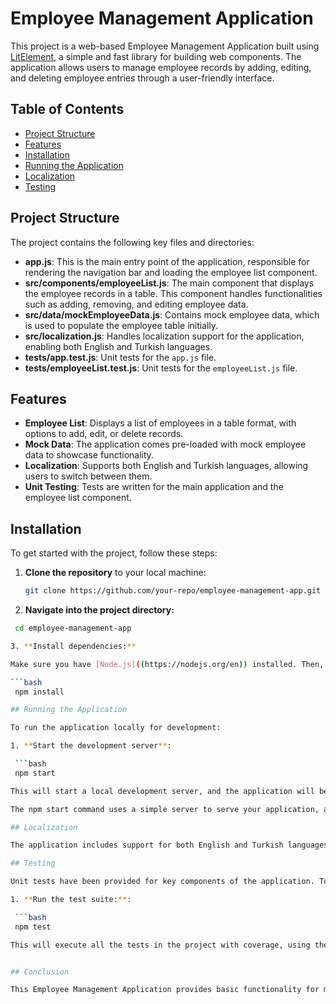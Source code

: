 # Employee Management Application

This project is a web-based Employee Management Application built using [LitElement](https://lit.dev/), a simple and fast library for building web components. The application allows users to manage employee records by adding, editing, and deleting employee entries through a user-friendly interface.

## Table of Contents

- [Project Structure](#project-structure)
- [Features](#features)
- [Installation](#installation)
- [Running the Application](#running-the-application)
- [Localization](#localization)
- [Testing](#testing)

## Project Structure

The project contains the following key files and directories:

- **app.js**: This is the main entry point of the application, responsible for rendering the navigation bar and loading the employee list component.
- **src/components/employeeList.js**: The main component that displays the employee records in a table. This component handles functionalities such as adding, removing, and editing employee data.
- **src/data/mockEmployeeData.js**: Contains mock employee data, which is used to populate the employee table initially.
- **src/localization.js**: Handles localization support for the application, enabling both English and Turkish languages.
- **tests/app.test.js**: Unit tests for the `app.js` file.
- **tests/employeeList.test.js**: Unit tests for the `employeeList.js` file.

## Features

- **Employee List**: Displays a list of employees in a table format, with options to add, edit, or delete records.
- **Mock Data**: The application comes pre-loaded with mock employee data to showcase functionality.
- **Localization**: Supports both English and Turkish languages, allowing users to switch between them.
- **Unit Testing**: Tests are written for the main application and the employee list component.

## Installation

To get started with the project, follow these steps:

1. **Clone the repository** to your local machine:

   ```bash
   git clone https://github.com/your-repo/employee-management-app.git

2. **Navigate into the project directory:**

  ```bash
   cd employee-management-app

3. **Install dependencies:**

  Make sure you have [Node.js]((https://nodejs.org/en)) installed. Then, install the project dependencies by running:

  ```bash
   npm install

## Running the Application

To run the application locally for development:

1. **Start the development server**:

   ```bash
   npm start

This will start a local development server, and the application will be accessible at http://localhost:9000 (or another available port).

The npm start command uses a simple server to serve your application, and any changes you make to the source code will automatically be reflected in the browser.

## Localization

The application includes support for both English and Turkish languages. The src/localization.js file manages this functionality. You can dynamically switch between the two languages within the application interface.

## Testing

Unit tests have been provided for key components of the application. To run the tests:

1. **Run the test suite:**:

   ```bash
   npm test

This will execute all the tests in the project with coverage, using the [web-test-runner](https://modern-web.dev/docs/test-runner/overview/).


## Conclusion

This Employee Management Application provides basic functionality for managing employee records with support for multiple languages. The project is easy to set up and run locally, and it includes unit tests to ensure reliability. The application can be further enhanced by adding more features or improving the user interface as needed.
